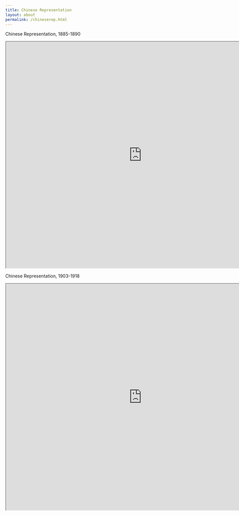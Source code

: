 ```yaml
---
title: Chinese Representation
layout: about
permalink: /chineserep.html
---
```


Chinese Representation, 1885-1890

<iframe style='width: 850px; height: 709px;' src='https://voyant-tools.org/tool/Bubbles/?stopList=keywords-e176002afe2474ac4a5b47f1f1f126b7&speed=20&corpus=2ed4615798559188c90036786cb4adaa'></iframe>

Chinese Representation, 1903-1918

<iframe style='width: 850px; height: 709px;' src='https://voyant-tools.org/tool/Bubbles/?stopList=keywords-93690c566220b33ee621dbb57cf0ce88&speed=20&corpus=5c77ade5dcc1a6b2e6537e4c3edf906e'></iframe>


